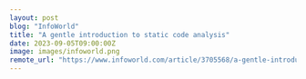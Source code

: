 ```yaml
---
layout: post
blog: "InfoWorld"
title: "A gentle introduction to static code analysis"
date: 2023-09-05T09:00:00Z
image: images/infoworld.png
remote_url: "https://www.infoworld.com/article/3705568/a-gentle-introduction-to-static-code-analysis.html#tk.rss_applicationdevelopment"
---
```

